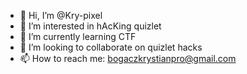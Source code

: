 - 👋 Hi, I’m @Kry-pixel
- 👀 I’m interested in hAcKing quizlet
- 🌱 I’m currently learning CTF
- 💞️ I’m looking to collaborate on quizlet hacks
- 📫 How to reach me: bogaczkrystianpro@gmail.com


